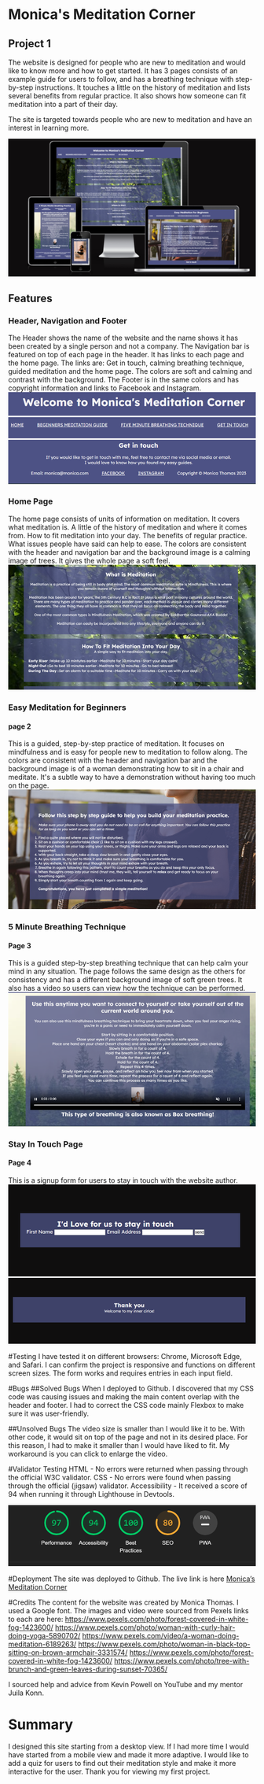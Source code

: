 <h1>Monica's Meditation Corner</h1>
<h2>Project 1</h2>

The website is designed for people who are new to meditation and would like to know more and how to get started. It has 3 pages consists of an example guide for users to follow,  and has a breathing technique with step-by-step instructions. It touches a little on the history of meditation and lists several benefits from regular practice. It also shows how someone can fit meditation into a part of their day. 

The site is targeted towards people who are new to meditation and have an interest in learning more. 

<img src="assets\images\finishedwp.png">


<h2>Features</h2>

<h3>Header, Navigation and Footer</h3>
The Header shows the name of the website and the name shows it has been created by a single person and not a company.
The Navigation bar is featured on top of each page in the header. It has links to each page and the home page. The links are: Get in touch, calming breathing technique, guided meditation and the home page. The colors are soft and calming and contrast with the background.  
The Footer is in the same colors and has copyright information and links to Facebook and Instagram.
<img src="assets\images\header.png">
<img src="assets\images\nav.png">
<img src="assets\images\footer.png">
<h3>Home Page</h3> 
The home page consists of units of information on meditation. It covers what meditation is. A little of the history of meditation and where it comes from. How to fit meditation into your day. The benefits of regular practice. What issues people have said can help to ease. 
The colors are consistent with the header and navigation bar and the background image is a calming image of trees. It gives the whole page a soft feel. 
<img src="assets\images\homep.png">
<h3>Easy Meditation for Beginners</h3>
<h4>page 2</h4>
This is a guided, step-by-step practice of meditation. It focuses on mindfulness and is easy for people new to meditation to follow along. The colors are consistent with the header and navigation bar and the background image is of a woman demonstrating how to sit in a chair and meditate. It's a subtle way to have a demonstration without having too much on the page.
<img src="assets\images\guide.png">

<h3>5 Minute Breathing Technique</h3>
<h4>Page 3</h4>
This is a guided step-by-step breathing technique that can help calm your mind in any situation. The page follows the same design as the others for consistency and has a different background image of soft green trees. It also has a video so users can view how the technique can be performed. 
<img src="assets\images\breath.png">

<h3>Stay In Touch Page </h3>
<h4>Page 4</h4>
This is a signup form for users to stay in touch with the website author. 
<img src="assets\images\intouch.png">
<img src="assets\images\thanku.png">

#Testing
I have tested it on different browsers: Chrome, Microsoft Edge, and Safari. 
I can confirm the project is responsive and functions on different screen sizes. 
The form works and requires entries in each input field.

#Bugs
##Solved Bugs
When I deployed to Github. I discovered that my CSS code was causing issues and making the main content overlap with the header and footer. I had to correct the CSS code mainly Flexbox to make sure it was user-friendly. 

##Unsolved Bugs
The video size is smaller than I would like it to be. With other code, it would sit on top of the page and not in its desired place. For this reason, I had to make it smaller than I would have liked to fit. My workaround is you can click to enlarge the video.

#Validator Testing
HTML - No errors were returned when passing through the official W3C validator. 
CSS - No errors were found when passing through the official (jigsaw) validator.
Accessibility - It received a score of 94 when running it through Lighthouse in Devtools. 

<img src="assets\images\lighthouse.png">

#Deployment 
The site was deployed to Github. 
The live link is here 
<a href="https://monicathomas8.github.io/project1/index.html" target="_blank">Monica’s Meditation Corner</a>

#Credits
The content for the website was created by Monica Thomas.
I used a Google font. 
The images and video were sourced from Pexels links to each are here:
https://www.pexels.com/photo/forest-covered-in-white-fog-1423600/
https://www.pexels.com/photo/woman-with-curly-hair-doing-yoga-5890702/
https://www.pexels.com/video/a-woman-doing-meditation-6189263/
https://www.pexels.com/photo/woman-in-black-top-sitting-on-brown-armchair-3331574/
https://www.pexels.com/photo/forest-covered-in-white-fog-1423600/
https://www.pexels.com/photo/tree-with-brunch-and-green-leaves-during-sunset-70365/

I sourced help and advice from Kevin Powell on YouTube and my mentor Juila Konn. 

<h1>Summary</h1>
I designed this site starting from a desktop view. If I had more time I would have started from a mobile view and made it more adaptive. I would like to add a quiz for users to find out their meditation style and make it more interactive for the user. 
Thank you for viewing my first project. 